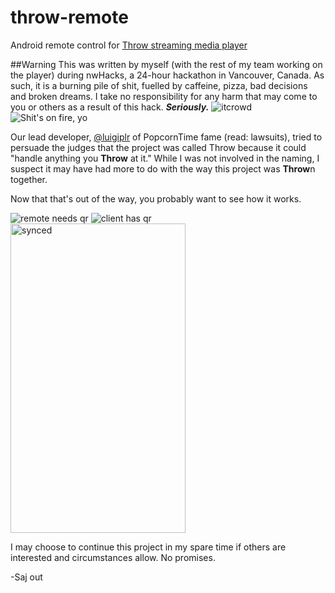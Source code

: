 # throw-remote
Android remote control for [Throw streaming media player](https://github.com/Magics-Group/throw-client)

##Warning
This was written by myself (with the rest of my team working on the player) during nwHacks, a 24-hour hackathon in Vancouver, Canada. As such, it is a burning pile of shit, fuelled by caffeine, pizza, bad decisions and broken dreams. I take no responsibility for any harm that may come to you or others as a result of this hack. ___Seriously.___
![itcrowd](http://i.imgur.com/Bf48s8R.gif)
![Shit's on fire, yo](https://i.imgur.com/6NfmQ.jpg)

Our lead developer, [@luigiplr](https://github.com/luigiplr) of PopcornTime fame (read: lawsuits), tried to persuade the judges that the project was called Throw because it could "handle anything you **Throw** at it." While I was not involved in the naming, I suspect it may have had more to do with the way this project was **Throw**n together. 

Now that that's out of the way, you probably want to see how it works.


<img alt="remote needs qr" src="http://i.imgur.com/M0fVPNT.png"/>
<img alt="client has qr" src="http://i.imgur.com/sW8FNlC.png"/>
<img alt="synced" src="http://i.imgur.com/uPKhxLk.png" width="280" height="495"/>

I may choose to continue this project in my spare time if others are interested and circumstances allow. No promises.

-Saj out
